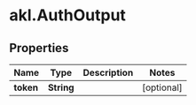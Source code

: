 # akl.AuthOutput

## Properties

Name | Type | Description | Notes
------------ | ------------- | ------------- | -------------
**token** | **String** |  | [optional] 


